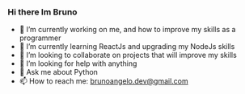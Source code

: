 ### Hi there Im Bruno
- 🔭 I’m currently working on me, and how to improve my skills as a programmer
- 🌱 I’m currently learning ReactJs and upgrading my NodeJs skills
- 👯 I’m looking to collaborate on projects that will improve my skills
- 🤔 I’m looking for help with anything
- 💬 Ask me about Python
- 📫 How to reach me: brunoangelo.dev@gmail.com

<!--
**Angelo-Bruno/Angelo-Bruno** is a ✨ _special_ ✨ repository because its `README.md` (this file) appears on your GitHub profile.

Here are some ideas to get you started:

- 🔭 I’m currently working on me, and how to improve my skills as a programmer
- 🌱 I’m currently learning Artificial Intelligence
- 👯 I’m looking to collaborate on projects on python language that will improve my skills
- 🤔 I’m looking for help with anything
- 💬 Ask me about Python
- 📫 How to reach me: brunoangelo.dev@gmail.com
- 😄 Pronouns: ...
- ⚡ Fun fact: ...
-->
